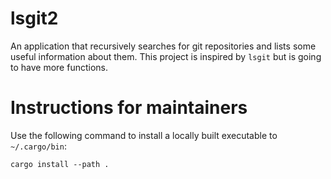 # lsgit2

An application that recursively searches for git repositories and lists some useful information about them.
This project is inspired by `lsgit` but is going to have more functions.

# Instructions for maintainers

Use the following command to install a locally built executable to `~/.cargo/bin`:
```
cargo install --path .
```